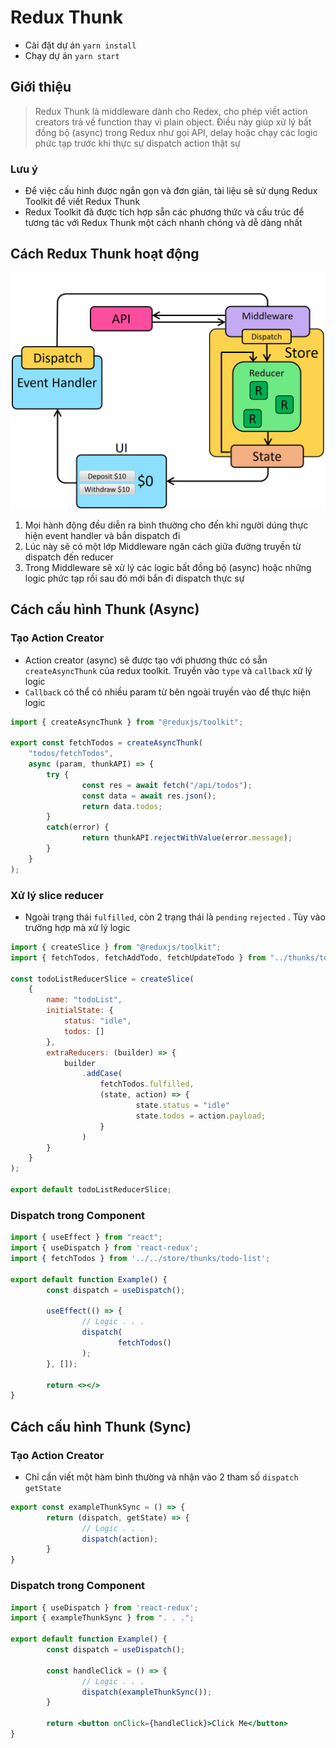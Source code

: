 # Redux Thunk

- Cài đặt dự án `yarn install`
- Chạy dự án `yarn start`

## Giới thiệu

> Redux Thunk là middleware dành cho Redex, cho phép viết action creators trả về function thay vì plain object. Điều này giúp xử lý bất đồng bộ (async) trong Redux như gọi API, delay hoặc chạy các logic phức tạp trước khi thực sự dispatch action thật sự
> 

### Lưu ý

- Để việc cấu hình được ngắn gọn và đơn giản, tài liệu sẽ sử dụng Redux Toolkit để viết Redux Thunk
- Redux Toolkit đã được tích hợp sẵn các phương thức và cấu trúc để tương tác với Redux Thunk một cách nhanh chóng và dễ dàng nhất

## Cách Redux Thunk hoạt động

![image.png](image.png)

1. Mọi hành động đều diễn ra bình thường cho đến khi người dúng thực hiện event handler và bắn dispatch đi
2. Lúc này sẽ có một lớp Middleware ngăn cách giữa đường truyền từ dispatch đến reducer
3. Trong Middleware sẽ xử lý các logic bất đồng bộ (async) hoặc những logic phức tạp rồi sau đó mới bắn đi dispatch thực sự

## Cách cấu hình Thunk (Async)

### Tạo Action Creator

- Action creator (async) sẽ được tạo với phương thức có sẵn `createAsyncThunk` của redux toolkit. Truyền vào `type` và `callback` xử lý logic
- `Callback` có thể có nhiều param từ bên ngoài truyền vào để thực hiện logic

```jsx
import { createAsyncThunk } from "@reduxjs/toolkit";

export const fetchTodos = createAsyncThunk(
    "todos/fetchTodos",
    async (param, thunkAPI) => {
        try {
		        const res = await fetch("/api/todos");
		        const data = await res.json();
		        return data.todos;
        }
        catch(error) {
		        return thunkAPI.rejectWithValue(error.message);
        }
    }
);
```

### Xử lý slice reducer

- Ngoài trạng thái `fulfilled`, còn 2 trạng thái là `pending` `rejected` . Tùy vào trường hợp mà xử lý logic

```jsx
import { createSlice } from "@reduxjs/toolkit";
import { fetchTodos, fetchAddTodo, fetchUpdateTodo } from "../thunks/todo-list";

const todoListReducerSlice = createSlice(
    {
        name: "todoList",
        initialState: {
            status: "idle",
            todos: []
        },
        extraReducers: (builder) => {
            builder
                .addCase(
                    fetchTodos.fulfilled,
                    (state, action) => {
		                    state.status = "idle"
		                    state.todos = action.payload;
                    }
                )
        }
    }
);

export default todoListReducerSlice;
```

### Dispatch trong Component

```jsx
import { useEffect } from "react";
import { useDispatch } from 'react-redux';
import { fetchTodos } from '../../store/thunks/todo-list';

export default function Example() {
		const dispatch = useDispatch();
		
		useEffect(() => {
				// Logic . . .
				dispatch(
						fetchTodos()
				);
		}, []);
		
		return <></>
}
```

## Cách cấu hình Thunk (Sync)

### Tạo Action Creator

- Chỉ cần viết một hàm bình thường và nhận vào 2 tham số `dispatch` `getState`

```jsx
export const exampleThunkSync = () => {
		return (dispatch, getState) => {
				// Logic . . .
				dispatch(action);
		}
}
```

### Dispatch trong Component

```jsx
import { useDispatch } from 'react-redux';
import { exampleThunkSync } from ". . .";

export default function Example() {
		const dispatch = useDispatch();
		
		const handleClick = () => {
				// Logic . . .
				dispatch(exampleThunkSync());
		}
		
		return <button onClick={handleClick}>Click Me</button>
}
```
